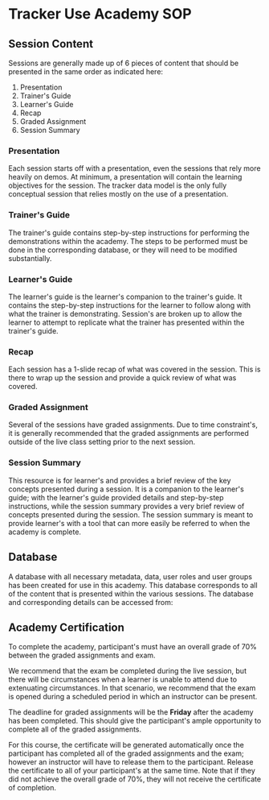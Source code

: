 # Tracker Use Academy SOP

## Session Content

Sessions are generally made up of 6 pieces of content that should be presented in the same order as indicated here:

1. Presentation
2. Trainer's Guide
3. Learner's Guide
4. Recap
5. Graded Assignment
6. Session Summary

### Presentation

Each session starts off with a presentation, even the sessions that rely more heavily on demos. At minimum, a presentation will contain the learning objectives for the session. The tracker data model is the only fully conceptual session that relies mostly on the use of a presentation. 

### Trainer's Guide

The trainer's guide contains step-by-step instructions for performing the demonstrations within the academy. The steps to be performed must be done in the corresponding database, or they will need to be modified substantially.

### Learner's Guide

The learner's guide is the learner's companion to the trainer's guide. It contains the step-by-step instructions for the learner to follow along with what the trainer is demonstrating. Session's are broken up to allow the learner to attempt to replicate what the trainer has presented within the trainer's guide.

### Recap

Each session has a 1-slide recap of what was covered in the session. This is there to wrap up the session and provide a quick review of what was covered.

### Graded Assignment

Several of the sessions have graded assignments. Due to time constraint's, it is generally recommended that the graded assignments are performed outside of the live class setting prior to the next session.

### Session Summary

This resource is for learner's and provides a brief review of the key concepts presented during a session. It is a companion to the learner's guide; with the learner's guide provided details and step-by-step instructions, while the session summary provides a very brief review of concepts presented during the session. The session summary is meant to provide learner's with a tool that can more easily be referred to when the academy is complete.

## Database

A database with all necessary metadata, data, user roles and user groups has been created for use in this academy. This database corresponds to all of the content that is presented within the various sessions. The database and corresponding details can be accessed from:

## Academy Certification

To complete the academy, participant's must have an overall grade of 70% between the graded assignments and exam.

We recommend that the exam be completed during the live session, but there will be circumstances when a learner is unable to attend due to extenuating circumstances. In that scenario, we recommend that the exam is opened during a scheduled period in which an instructor can be present.

The deadline for graded assignments will be the **Friday** after the academy has been completed. This should give the participant's ample opportunity to complete all of the graded assignments.

For this course, the certificate will be generated automatically once the participant has completed all of the graded assignments and the exam; however an instructor will have to release them to the participant. Release the certificate to all of your participant's at the same time. Note that if they did not achieve the overall grade of 70%, they will not receive the certificate of completion.

